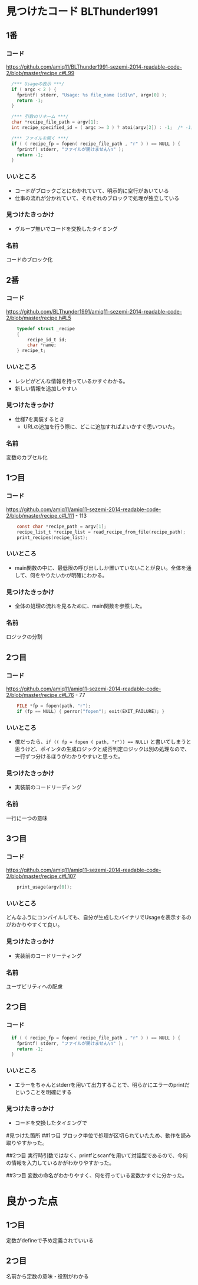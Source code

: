 # 見つけたコード BLThunder1991

## 1番
### コード
https://github.com/amiq11/BLThunder1991-sezemi-2014-readable-code-2/blob/master/recipe.c#L99

```C
  /*** Usageの表示 ***/
  if ( argc < 2 ) {
    fprintf( stderr, "Usage: %s file_name [id]\n", argv[0] );
    return -1;
  }

  /*** 引数のリネーム ***/
  char *recipe_file_path = argv[1];
  int recipe_specified_id = ( argc >= 3 ) ? atoi(argv[2]) : -1;  /* -1だと全てを表示する */

  /*** ファイルを開く ***/
  if ( ( recipe_fp = fopen( recipe_file_path , "r" ) ) == NULL ) {
    fprintf( stderr, "ファイルが開けません\n" );
    return -1;
  }
```

### いいところ
* コードがブロックごとにわかれていて、明示的に空行があいている
* 仕事の流れが分かれていて、それぞれのブロックで処理が独立している

### 見つけたきっかけ
* グループ無いでコードを交換したタイミング

### 名前
コードのブロック化

## 2番
### コード
https://github.com/BLThunder1991/amiq11-sezemi-2014-readable-code-2/blob/master/recipe.h#L5

```C
    typedef struct _recipe
    {
        recipe_id_t id;
        char *name;
    } recipe_t;
```

### いいところ
* レシピがどんな情報を持っているかすぐわかる。
* 新しい情報を追加しやすい

### 見つけたきっかけ
* 仕様7を実装するとき
    * URLの追加を行う際に、どこに追加すればよいかすぐ思いついた。

### 名前
変数のカプセル化


## 1つ目
### コード
https://github.com/amiq11/amiq11-sezemi-2014-readable-code-2/blob/master/recipe.c#L111 - 113

```C
    const char *recipe_path = argv[1];
    recipe_list_t *recipe_list = read_recipe_from_file(recipe_path);
    print_recipes(recipe_list);
```

### いいところ
* main関数の中に、最低限の呼び出ししか置いていないことが良い。全体を通して、何をやりたいかが明確にわかる。

### 見つけたきっかけ
* 全体の処理の流れを見るために、main関数を参照した。

### 名前
ロジックの分割

## 2つ目
### コード
https://github.com/amiq11/amiq11-sezemi-2014-readable-code-2/blob/master/recipe.c#L76 - 77

```C
    FILE *fp = fopen(path, "r");
    if (fp == NULL) { perror("fopen"); exit(EXIT_FAILURE); }
```

### いいところ
* 僕だったら、``if (( fp = fopen ( path, "r")) == NULL)`` と書いてしまうと思うけど、ポインタの生成ロジックと成否判定ロジックは別の処理なので、一行ずつ分けるほうがわかりやすいと思った。

### 見つけたきっかけ
* 実装前のコードリーディング

### 名前
一行に一つの意味

## 3つ目
### コード
https://github.com/amiq11/amiq11-sezemi-2014-readable-code-2/blob/master/recipe.c#L107
```C
    print_usage(argv[0]);
```

### いいところ
どんなふうにコンパイルしても、自分が生成したバイナリでUsageを表示するのがわかりやすくて良い。

### 見つけたきっかけ
* 実装前のコードリーティング

### 名前
ユーザビリティへの配慮

## 2つ目
### コード
```C
  if ( ( recipe_fp = fopen( recipe_file_path , "r" ) ) == NULL ) {
    fprintf( stderr, "ファイルが開けません\n" );
    return -1;
  }
```
### いいところ
* エラーをちゃんとstderrを用いて出力することで、明らかにエラーのprintだということを明確にする

### 見つけたきっかけ
* コードを交換したタイミングで

#見つけた箇所
##1つ目
ブロック単位で処理が区切られていたため、動作を読み取りやすかった。

##2つ目
実行時引数ではなく、printfとscanfを用いて対話型であるので、今何の情報を入力しているかがわかりやすかった。

##3つ目
変数の命名がわかりやすく、何を行っている変数かすぐに分かった。

# 良かった点
## 1つ目
定数がdefineで予め定義されていいる

## 2つ目
名前から定数の意味・役割がわかる
